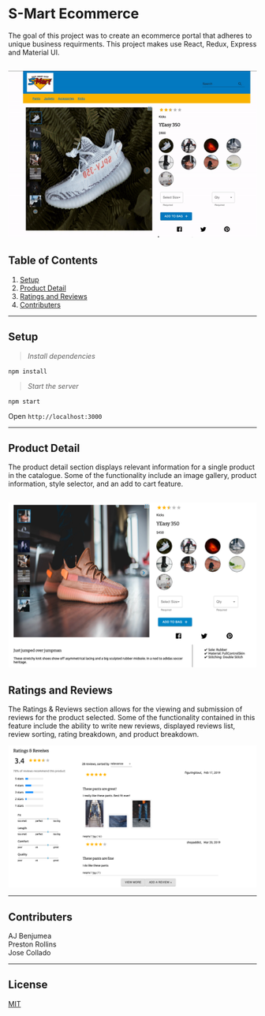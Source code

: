 # S-Mart Ecommerce

The goal of this project was to create an ecommerce portal that adheres to unique business requirments. This project makes use React, Redux, Express and Material UI. 

 ![](readme-assets/s-mart-ecommerce.gif)
---

## Table of Contents
1. [Setup](#Setup)
2. [Product Detail](#Product-Detail)
3. [Ratings and Reviews](#Ratings-and-Reviews)
4. [Contributers](#Contributers)

---

## Setup

>*Install dependencies*
```
npm install
```
>*Start the server*
```
npm start
```
Open `http://localhost:3000`

---
## Product Detail 

The product detail section displays relevant information for a single product in the catalogue. Some of the functionality include an image gallery, product information, style selector, and an add to cart feature. 

![](readme-assets/product-detail.png)
--- 

## Ratings and Reviews

The Ratings & Reviews section allows for the viewing and submission of reviews for the product selected. Some of the functionality contained in this feature include the ability to write new reviews, displayed reviews list, review sorting, rating breakdown, and product breakdown. 

![](readme-assets/ratings-reviews.png)

---

## Contributers
AJ Benjumea<br>
Preston Rollins<br>
Jose Collado<br>

---

## License
[MIT](https://choosealicense.com/licenses/mit/)